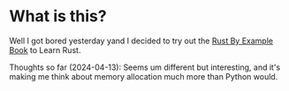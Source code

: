 # What is this?
Well I got bored yesterday yand I decided to try out the [Rust By Example Book](https://doc.rust-lang.org/rust-by-example) to Learn Rust.

Thoughts so far (2024-04-13): Seems um different but interesting, and it's making me think about memory allocation much more than Python would.